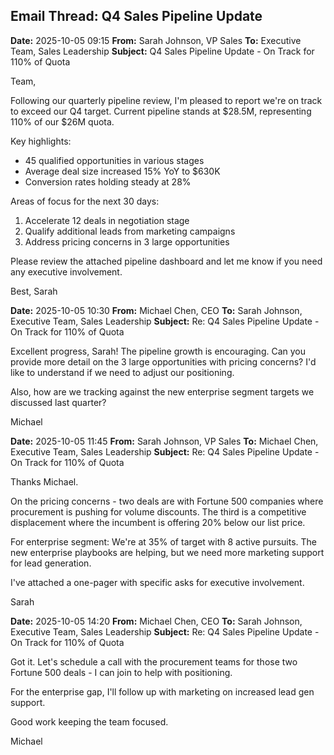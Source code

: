 ## Email Thread: Q4 Sales Pipeline Update

**Date:** 2025-10-05 09:15
**From:** Sarah Johnson, VP Sales
**To:** Executive Team, Sales Leadership
**Subject:** Q4 Sales Pipeline Update - On Track for 110% of Quota

Team,

Following our quarterly pipeline review, I'm pleased to report we're on track to exceed our Q4 target. Current pipeline stands at $28.5M, representing 110% of our $26M quota.

Key highlights:
- 45 qualified opportunities in various stages
- Average deal size increased 15% YoY to $630K
- Conversion rates holding steady at 28%

Areas of focus for the next 30 days:
1. Accelerate 12 deals in negotiation stage
2. Qualify additional leads from marketing campaigns
3. Address pricing concerns in 3 large opportunities

Please review the attached pipeline dashboard and let me know if you need any executive involvement.

Best,
Sarah

**Date:** 2025-10-05 10:30
**From:** Michael Chen, CEO
**To:** Sarah Johnson, Executive Team, Sales Leadership
**Subject:** Re: Q4 Sales Pipeline Update - On Track for 110% of Quota

Excellent progress, Sarah! The pipeline growth is encouraging. Can you provide more detail on the 3 large opportunities with pricing concerns? I'd like to understand if we need to adjust our positioning.

Also, how are we tracking against the new enterprise segment targets we discussed last quarter?

Michael

**Date:** 2025-10-05 11:45
**From:** Sarah Johnson, VP Sales
**To:** Michael Chen, Executive Team, Sales Leadership
**Subject:** Re: Q4 Sales Pipeline Update - On Track for 110% of Quota

Thanks Michael.

On the pricing concerns - two deals are with Fortune 500 companies where procurement is pushing for volume discounts. The third is a competitive displacement where the incumbent is offering 20% below our list price.

For enterprise segment: We're at 35% of target with 8 active pursuits. The new enterprise playbooks are helping, but we need more marketing support for lead generation.

I've attached a one-pager with specific asks for executive involvement.

Sarah

**Date:** 2025-10-05 14:20
**From:** Michael Chen, CEO
**To:** Sarah Johnson, Executive Team, Sales Leadership
**Subject:** Re: Q4 Sales Pipeline Update - On Track for 110% of Quota

Got it. Let's schedule a call with the procurement teams for those two Fortune 500 deals - I can join to help with positioning.

For the enterprise gap, I'll follow up with marketing on increased lead gen support.

Good work keeping the team focused.

Michael
